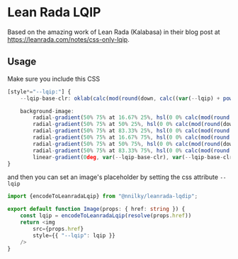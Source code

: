 # Lean Rada LQIP

Based on the amazing work of Lean Rada (Kalabasa) in their blog post at https://leanrada.com/notes/css-only-lqip.


## Usage

Make sure you include this CSS

```ts
[style*="--lqip:"] {
	--lqip-base-clr: oklab(calc(mod(round(down, calc((var(--lqip) + pow(2, 19)) / pow(2, 6))), 4) / 3 * 0.6 + 0.2) calc(mod(round(down, calc((var(--lqip) + pow(2, 19)) / pow(2, 3))), 8) / 8 * 0.7 - 0.35) calc((mod(calc(var(--lqip) + pow(2, 19)), 8) + 1) / 8 * 0.7 - 0.35));

	background-image:
		radial-gradient(50% 75% at 16.67% 25%, hsl(0 0% calc(mod(round(down, calc((var(--lqip) + pow(2, 19)) / pow(2, 18))), 4) / 3 * 60% + 20%)), transparent),
		radial-gradient(50% 75% at 50% 25%, hsl(0 0% calc(mod(round(down, calc((var(--lqip) + pow(2, 19)) / pow(2, 16))), 4) / 3 * 60% + 20%)), transparent),
		radial-gradient(50% 75% at 83.33% 25%, hsl(0 0% calc(mod(round(down, calc((var(--lqip) + pow(2, 19)) / pow(2, 14))), 4) / 3 * 60% + 20%)), transparent),
		radial-gradient(50% 75% at 16.67% 75%, hsl(0 0% calc(mod(round(down, calc((var(--lqip) + pow(2, 19)) / pow(2, 12))), 4) / 3 * 60% + 20%)), transparent),
		radial-gradient(50% 75% at 50% 75%, hsl(0 0% calc(mod(round(down, calc((var(--lqip) + pow(2, 19)) / pow(2, 10))), 4) / 3 * 60% + 20%)), transparent),
		radial-gradient(50% 75% at 83.33% 75%, hsl(0 0% calc(mod(round(down, calc((var(--lqip) + pow(2, 19)) / pow(2, 8))), 4) / 3 * 60% + 20%)), transparent),
		linear-gradient(0deg, var(--lqip-base-clr), var(--lqip-base-clr));
}
```

and then you can set an image's placeholder by setting the css attribute `--lqip`

```ts
import {encodeToLeanradaLqip} from "@nnilky/leanrada-lqdip";

export default function Image(props: { href: string }) {
    const lqip = encodeToLeanradaLqip(resolve(props.href))
    return <img
        src={props.href}
        style={{ "--lqip": lqip }}
    />
}
```
